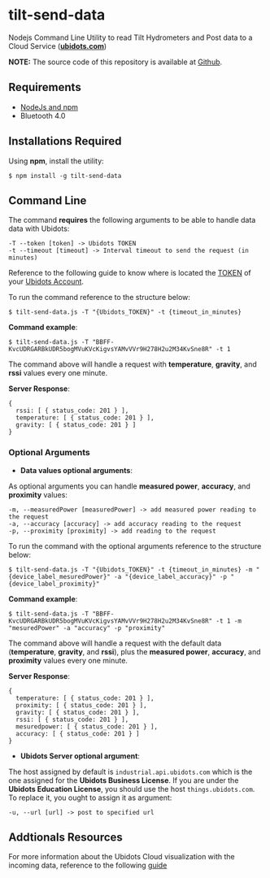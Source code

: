 # tilt-send-data                                                                                                                                                                                                                                                               
                                                                                                                                                                                                                                                                               
Nodejs Command Line Utility to read Tilt Hydrometers and Post data to a Cloud Service (**[ubidots.com](https://ubidots.com/)**)                                                                                                                                                                                          
                                                                                                                                                                                                                                                                               
**NOTE:** The source code of this repository is available at [Github](https://github.com/baronbrew/tilt-scan).                                                                                                                                                                  
                                                                                                                                                                                                                                                                               
## Requirements                                                                                                                                                                                                                                                                
                                                                                                                                                                                                                                                                               
* [NodeJs and npm](https://gist.github.com/isaacs/579814#file-node-and-npm-in-30-seconds-sh)                                                                                                                                                                                   
* Bluetooth 4.0                                                                                                                                                                                                                                                                
                                                                                                                                                                                                                                                                               
## Installations Required                                                                                                                                                                                                                                                      
                                                                                                                                                                                                                                                                               
Using **npm**, install the utility:                                                                                                                                                                                                                                          
                                                                                                                                                                                                                                                                               
```                                                                                                                                                                                                                                                                            
$ npm install -g tilt-send-data                                                                                                                                                                                                                                                
```                                                                                                                                                                                                                                                                            

## Command Line

The command **requires** the following arguments to be able to handle data data with Ubidots:

```
-T --token [token] -> Ubidots TOKEN
-t --timeout [timeout] -> Interval timeout to send the request (in minutes)
```

Reference to the following guide to know where is located the [TOKEN](http://help.ubidots.com/user-guides/find-your-token-from-your-ubidots-account) of your [Ubidots Account](https://industrial.ubidots.com/accounts/signin/).

To run the command reference to the structure below: 

```
$ tilt-send-data.js -T "{Ubidots_TOKEN}" -t {timeout_in_minutes} 
```

**Command example**:

```
$ tilt-send-data.js -T "BBFF-KvcUDRGARBkUDR5bogMVuKVcKigvsYAMvVVr9H278H2u2M34KvSne8R" -t 1
```

The command above will handle a request with **temperature**, **gravity**, and **rssi** values every one minute.

**Server Response**:

```
{ 
  rssi: [ { status_code: 201 } ],
  temperature: [ { status_code: 201 } ],
  gravity: [ { status_code: 201 } ] 
}

```

### Optional Arguments

* **Data values optional arguments**:
 
As optional arguments you can handle **measured power**, **accuracy**, and **proximity** values:

```
-m, --measuredPower [measuredPower] -> add measured power reading to the request
-a, --accuracy [accuracy] -> add accuracy reading to the request
-p, --proximity [proximity] -> add reading to the request

```

To run the command with the optional arguments reference to the structure below:

```
$ tilt-send-data.js -T "{Ubidots_TOKEN}" -t {timeout_in_minutes} -m "{device_label_mesuredPower}" -a "{device_label_accuracy}" -p "{device_label_proximity}"
```

**Command example**:

```
$ tilt-send-data.js -T "BBFF-KvcUDRGARBkUDR5bogMVuKVcKigvsYAMvVVr9H278H2u2M34KvSne8R" -t 1 -m "mesuredPower" -a "accuracy" -p "proximity"
```

The command above will handle a request with the default data (**temperature**, **gravity**, and **rssi**), plus the **measured power**, **accuracy**, and **proximity** values every one minute.

**Server Response**:

```
{ 
  temperature: [ { status_code: 201 } ],                                                                                                                                                                                                                                       
  proximity: [ { status_code: 201 } ],                                                                                                                                                                                                                                         
  gravity: [ { status_code: 201 } ],                                                                                                                                                                                                                                           
  rssi: [ { status_code: 201 } ],                                                                                                                                                                                                                                              
  mesuredpower: [ { status_code: 201 } ],                                                                                                                                                                                                                                      
  accuracy: [ { status_code: 201 } ] 
} 
```

* **Ubidots Server optional argument**:

The host assigned by default is `industrial.api.ubidots.com` which is the one assigned for the **Ubidots Business License**. If you are under the **Ubidots Education License**, you should use the host `things.ubidots.com`. To replace it, you ought to assign it as argument:

```
-u, --url [url] -> post to specified url 
```
 
## Addtionals Resources

For more information about the Ubidots Cloud visualization with the incoming data, reference to the following [guide](http://help.ubidots.com/iot-projects-tutorials/connect-the-tilt-hydrometer-raspberry-pi-to-ubidots)
